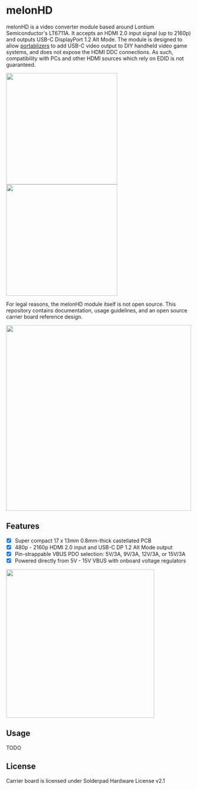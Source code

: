 # melonHD
 
 melonHD is a video converter module based around Lontium Semiconductor's LT6711A. It accepts an HDMI 2.0 input signal (up to 2160p) and outputs USB-C DisplayPort 1.2 Alt Mode. The module is designed to allow [portablizers](https://bitbuilt.net/forums/index.php) to add USB-C video output to DIY handheld video game systems, and does not expose the HDMI DDC connections. As such, compatibility with PCs and other HDMI sources which rely on EDID is not guaranteed.  

 <img src="https://github.com/mackieks/melonHD/blob/main/images/module_top.jpg" width=300>  <img src="https://github.com/mackieks/melonHD/blob/main/images/module_bot.jpg" width=300>
 
 For legal reasons, the melonHD module itself is not open source. This repository contains documentation, usage guidelines, and an open source carrier board reference design.

 <img src="https://github.com/mackieks/melonHD/blob/main/images/carrier.jpg" width=500>

 ## Features

- [x] Super compact 17 x 13mm 0.8mm-thick castellated PCB
- [x] 480p - 2160p HDMI 2.0 input and USB-C DP 1.2 Alt Mode output
- [x] Pin-strappable VBUS PDO selection: 5V/3A, 9V/3A, 12V/3A, or 15V/3A
- [x] Powered directly from 5V - 15V VBUS with onboard voltage regulators

 <img src="https://github.com/mackieks/melonHD/blob/main/images/dimensions.jpg" width=400>

## Usage

TODO

## License
Carrier board is licensed under Solderpad Hardware License v2.1
